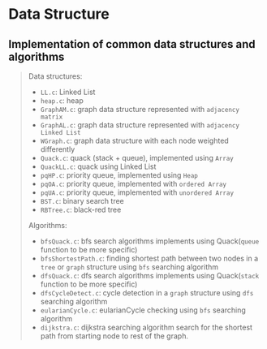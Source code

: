 # Data Structure
## Implementation of common data structures and algorithms
> Data structures:
>+ `LL.c`: Linked List
>+ `heap.c`: heap
>+ `GraphAM.c`: graph data structure represented with `adjacency matrix`
>+ `GraphAL.c`: graph data structure represented with `adjacency Linked List`
>+ `WGraph.c`: graph data structure with each node weighted differently
>+ `Quack.c`: quack (stack + queue), implemented using `Array`
>+ `QuackLL.c`: quack using Linked List
>+ `pqHP.c`: priority queue,  implemented using `Heap`
>+ `pqOA.c`: priority queue,  implemented with `ordered Array`
>+ `pqUA.c`: priority queue,  implemented with `unordered Array`
>+ `BST.c`: binary search tree
>+ `RBTree.c`: black-red tree
>
> Algorithms:
>+ `bfsQuack.c`: bfs search algorithms implements using Quack(`queue` function to be more specific)
>+ `bfsShortestPath.c`: finding shortest path between two nodes in a `tree` or `graph` structure using `bfs` searching algorithm
>+ `dfsQuack.c`: dfs search algorithms implements using Quack(`stack` function to be more specific)
>+ `dfsCycleDetect.c`: cycle detection in a `graph` structure using `dfs` searching algorithm
>+ `eularianCycle.c`: eularianCycle checking using `bfs` searching algorithm
>+ `dijkstra.c`: dijkstra searching algorithm search for the shortest path from starting node to rest of the graph.
